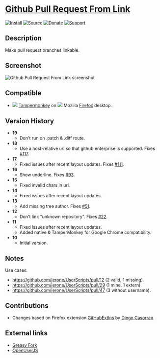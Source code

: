 # [Github Pull Request From Link](https://github.com/jerone/UserScripts/tree/master/Github_Pull_Request_From)

[![Install](https://raw.github.com/jerone/UserScripts/master/_resources/Install-button.png)](https://github.com/jerone/UserScripts/raw/master/Github_Pull_Request_From/Github_Pull_Request_From.user.js)
[![Source](https://raw.github.com/jerone/UserScripts/master/_resources/Source-button.png)](https://github.com/jerone/UserScripts/blob/master/Github_Pull_Request_From/Github_Pull_Request_From.user.js)
[![Donate](https://raw.github.com/jerone/UserScripts/master/_resources/Donate-button.png)](https://www.paypal.com/cgi-bin/webscr?cmd=_s-xclick&hosted_button_id=VCYMHWQ7ZMBKW)
[![Support](https://raw.github.com/jerone/UserScripts/master/_resources/Support-button.png)](https://github.com/jerone/UserScripts/issues)


## Description

Make pull request branches linkable.


## Screenshot

![Github Pull Request From Link screenshot](https://github.com/jerone/UserScripts/raw/master/Github_Pull_Request_From/screenshot.jpg)


## Compatible

*   ![](https://raw.github.com/jerone/UserScripts/master/_resources/Tampermonkey.png) [Tampermonkey](https://addons.mozilla.org/firefox/addon/tampermonkey/) on ![](https://raw.github.com/jerone/UserScripts/master/_resources/Firefox.png) Mozilla [Firefox](http://www.mozilla.org/en-US/firefox/fx/#desktop) desktop.


## Version History

*   **19**
    *   Don't run on .patch & .diff route.
*   **18**
    *   Use a host-relative url so that github enterprise is supported. Fixes [#117](https://github.com/jerone/UserScripts/issues/117).
*   **17**
    *   Fixed issues after recent layout updates. Fixes [#111](https://github.com/jerone/UserScripts/issues/111).
*   **16**
    *   Show underline. Fixes [#93](https://github.com/jerone/UserScripts/issues/93).
*   **15**
    *   Fixed invalid chars in url.
*   **14**
    *   Fixed issues after recent layout updates.
*   **13**
    *   Add missing tree author. Fixes [#51](https://github.com/jerone/UserScripts/issues/51).
*   **12**
    *   Don't link "unknown repository". Fixes [#22](https://github.com/jerone/UserScripts/issues/22).
*   **11**
    *   Fixed issues after recent layout updates.
    *   Added native & TamperMonkey for Google Chrome compatibility.
*   **10**
    *   Initial version.


## Notes

Use cases:

*   <https://github.com/jerone/UserScripts/pull/12> (2 valid, 1 missing).
*   <https://github.com/jerone/UserScripts/pull/29> (1 mine, 1 extern).
*   <https://github.com/jerone/UserScripts/pull/47> (3 without username).


## Contributions

*   Changes based on Firefox extension [GitHubExtIns](https://github.com/diegocr/GitHubExtIns) by [Diego Casorran](https://github.com/diegocr).


## External links

*   [Greasy Fork](https://greasyfork.org/scripts/64-github-pull-request-from-link)
*   [OpenUserJS](https://openuserjs.org/scripts/jerone/Github_Pull_Request_From_Link)

